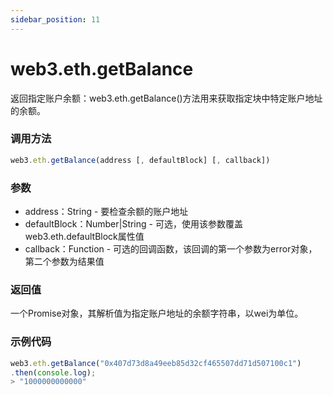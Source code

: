 ```yaml
---
sidebar_position: 11
---
```


# web3.eth.getBalance

返回指定账户余额：web3.eth.getBalance()方法用来获取指定块中特定账户地址的余额。

### 调用方法

```js
web3.eth.getBalance(address [, defaultBlock] [, callback])
```

### 参数
- address：String - 要检查余额的账户地址
- defaultBlock：Number|String - 可选，使用该参数覆盖web3.eth.defaultBlock属性值
- callback：Function - 可选的回调函数，该回调的第一个参数为error对象，第二个参数为结果值

### 返回值
一个Promise对象，其解析值为指定账户地址的余额字符串，以wei为单位。

### 示例代码
```js
web3.eth.getBalance("0x407d73d8a49eeb85d32cf465507dd71d507100c1")
.then(console.log);
> "1000000000000"
```
